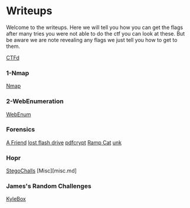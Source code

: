 # **Writeups**

Welcome to the writeups. Here we will tell you how you can get the flags after many tries you were not able to do the ctf you can look at these. But be aware we are note revealing any flags we just tell you how to get to them.


[CTFd](https://cueh-comsec.ctfd.io/challenges)

### 1-Nmap
[Nmap](/docs/w1-nmap/writeup.md)


### 2-WebEnumeration
[WebEnum](/docs/w2-webenum/writeup.md)


### Forensics
[A Friend]()
[lost flash drive]()
[pdfcrypt]()
[Ramp Cat]()
[unk]()

### Hopr
[StegoChalls](stego.md)
[Misc][misc.md]

### James's Random Challenges
[KyleBox](kylebox.md)